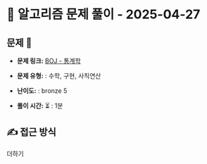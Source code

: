 # 📝 알고리즘 문제 풀이 - 2025-04-27

## 문제 📖

- **문제 링크:** [BOJ - 통계학](https://www.acmicpc.net/problem/11021)

- **문제 유형:** : 수학, 구현, 사칙연산

- **난이도:** : bronze 5

- **풀이 시간:** ⏳ : 1분

## ✍ 접근 방식

더하기